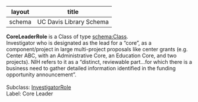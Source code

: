 
| layout| title |
| ------------- |:-------------:|
| schema     | UC Davis Library Schema     |

**CoreLeaderRole** is a Class of type [schema:Class](http://schema.org/Class). <br /> 
Investigator who is designated as the lead for a “core”, as a component/project in large multi-project proposals like center grants (e.g. Center ABC, with an Administrative Core, an Education Core, and two projects). NIH refers to it as a “distinct, reviewable part…for which there is a business need to gather detailed information identified in the funding opportunity announcement”.<br /><br />
Subclass: [InvestigatorRole](http://vivoweb.org/ontology/core#InvestigatorRole)<br /> Label: Core Leader<br /> 
